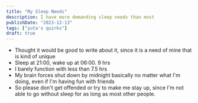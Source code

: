 ```yaml
---
title: "My Sleep Needs"
description: I have more demanding sleep needs than most
publishDate: "2023-12-13"
tags: ["yuta's quirks"]
draft: true
---
```


- Thought it would be good to write about it, since it is a need of mine that is kind of unique
- Sleep at 21:00, wake up at 06:00. 9 hrs
- I barely function with less than 7.5 hrs
- My brain forces shut down by midnight basically no matter what I'm doing, even if I'm having fun with friends
- So please don't get offended or try to make me stay up, since I'm not able to go without sleep for as long as most other people.
